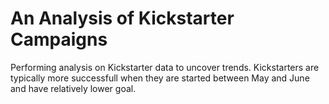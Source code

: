 # An Analysis of Kickstarter Campaigns
Performing analysis on Kickstarter data to uncover trends. Kickstarters are typically more successfull when they are started between May and June and have relatively lower goal.
